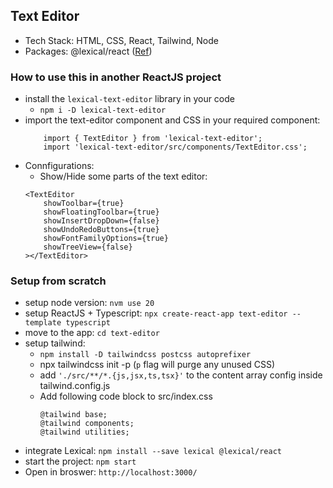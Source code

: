 ## Text Editor

- Tech Stack: HTML, CSS, React, Tailwind, Node
- Packages: @lexical/react ([Ref](https://lexical.dev/docs/intro))

### How to use this in another ReactJS project
- install the `lexical-text-editor` library in your code
    - `npm i -D lexical-text-editor`
- import the text-editor component and CSS in your required component:
    ```
        import { TextEditor } from 'lexical-text-editor';
        import 'lexical-text-editor/src/components/TextEditor.css';
    ```
- Connfigurations:
    - Show/Hide some parts of the text editor:
    ```
    <TextEditor
        showToolbar={true}
        showFloatingToolbar={true}
        showInsertDropDown={false}
        showUndoRedoButtons={true}
        showFontFamilyOptions={true}
        showTreeView={false}
    ></TextEditor>
    ```

### Setup from scratch

- setup node version: `nvm use 20`
- setup ReactJS + Typescript: `npx create-react-app text-editor --template typescript`
- move to the app: `cd text-editor`
- setup tailwind:
    - `npm install -D tailwindcss postcss autoprefixer`
    - npx tailwindcss init -p (`p` flag will purge any unused CSS)
    - add `'./src/**/*.{js,jsx,ts,tsx}'` to the content array config inside tailwind.config.js
    - Add following code block to src/index.css
        ```
        @tailwind base;
        @tailwind components;
        @tailwind utilities;
        ```
- integrate Lexical: `npm install --save lexical @lexical/react`
- start the project: `npm start`
- Open in broswer: `http://localhost:3000/`